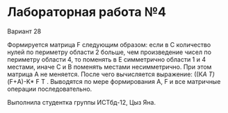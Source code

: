 # Лабораторная работа №4
Вариант 28

Формируется матрица F следующим образом: если в С количество нулей по периметру области 2 больше, чем произведение чисел по периметру области 4, то поменять в Е симметрично области 1 и 4 местами, иначе С и В поменять местами несимметрично. При этом матрица А не меняется. После чего вычисляется выражение: ((К*A T)*(F+А)-K* F T . Выводятся по мере формирования А, F и все матричные операции последовательно.

Выполнила студентка группы ИСТбд-12, Цыз Яна.
